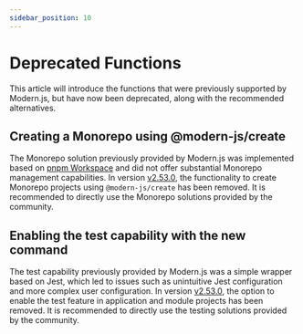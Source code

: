 ```yaml
---
sidebar_position: 10
---
```


# Deprecated Functions

This article will introduce the functions that were previously supported by Modern.js, but have now been deprecated, along with the recommended alternatives.

## Creating a Monorepo using @modern-js/create

The Monorepo solution previously provided by Modern.js was implemented based on [pnpm Workspace](https://pnpm.io/workspaces) and did not offer substantial Monorepo management capabilities. In version [v2.53.0](https://github.com/web-infra-dev/modern.js/releases/tag/v2.53.0), the functionality to create Monorepo projects using `@modern-js/create` has been removed. It is recommended to directly use the Monorepo solutions provided by the community.

## Enabling the test capability with the new command

The test capability previously provided by Modern.js was a simple wrapper based on Jest, which led to issues such as unintuitive Jest configuration and more complex user configuration. In version [v2.53.0](https://github.com/web-infra-dev/modern.js/releases/tag/v2.53.0), the option to enable the test feature in application and module projects has been removed. It is recommended to directly use the testing solutions provided by the community.
